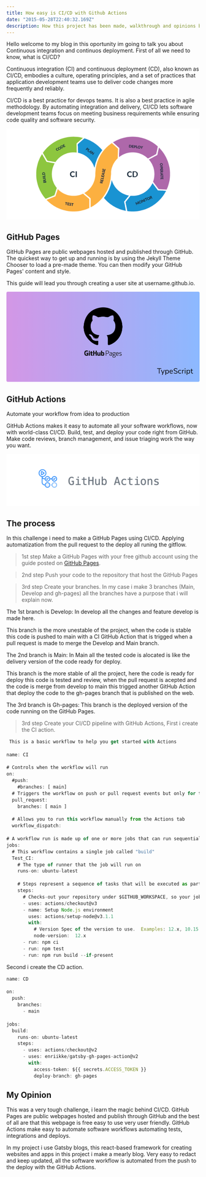 ```yaml
---
title: How easy is CI/CD with Github Actions
date: "2015-05-28T22:40:32.169Z"
description: How this project has been made, walkthrough and opinions by Racosta.
---
```


Hello welcome to my blog in this oportunity im going to talk you about Continuous integration and continuos deployment. First of all we need to know, what is CI/CD? 

Continuous integration (CI) and continuous deployment (CD), also known as CI/CD, embodies a culture, operating principles, and a set of practices that application development teams use to deliver code changes more frequently and reliably.

CI/CD is a best practice for devops teams. It is also a best practice in agile methodology. By automating integration and delivery, CI/CD lets software development teams focus on meeting business requirements while ensuring code quality and software security.

![devops Cicle](./CICD_CICD.png)

## GitHub Pages

GitHub Pages are public webpages hosted and published through GitHub. The quickest way to get up and running is by using the Jekyll Theme Chooser to load a pre-made theme. You can then modify your GitHub Pages' content and style.

This guide will lead you through creating a user site at username.github.io.

![gh-pages](./pages.png)

## GitHub Actions

Automate your workflow from idea to production

GitHub Actions makes it easy to automate all your software workflows, now with world-class CI/CD. Build, test, and deploy your code right from GitHub. Make code reviews, branch management, and issue triaging work the way you want.

![gh-actions](./githubactions.png)

## The process

In this challenge i need to make a GitHub Pages using CI/CD. Applying automatization from the pull request to the deploy all runing the gitflow.

>1st step
Make a GitHub Pages with your free github account using the guide posted on [GitHub Pages](https://pages.github.com/).

>2nd step
Push your code to the repository that host the GitHub Pages

>3rd step
Create your branches. In my case i make 3 branches (Main, Develop and gh-pages) all the branches have a purpose that i will explain now. 

The 1st branch is Develop: In develop all the changes and feature develop is made here. 

This branch is the more unestable of the project, when the code is stable this code is pushed to main with a CI GitHub Action that is trigged when a pull request is made to merge the Develop and Main branch.

The 2nd branch is Main: In Main all the tested code is alocated is like the delivery version of the code ready for deploy. 

This branch is the more stable of all the project, here the code is ready for deploy this code is tested and review, when the pull request is acepted and the code is merge from develop to main this trigged another GitHub Action that deploy the code to the gh-pages branch that is published on the web. 

The 3rd branch is Gh-pages: This branch is the deployed version of the code running on the GitHub Pages.

>3rd step
Create your CI/CD pipeline with GitHub Actions, First i create the CI action.

```js
 This is a basic workflow to help you get started with Actions

name: CI

# Controls when the workflow will run
on:
  #push:
    #branches: [ main]
  # Triggers the workflow on push or pull request events but only for the main branch
  pull_request:
    branches: [ main ]

  # Allows you to run this workflow manually from the Actions tab
  workflow_dispatch:

# A workflow run is made up of one or more jobs that can run sequentially or in parallel
jobs:
  # This workflow contains a single job called "build"
  Test_CI:
    # The type of runner that the job will run on
    runs-on: ubuntu-latest
    
    # Steps represent a sequence of tasks that will be executed as part of the job
    steps:
      # Checks-out your repository under $GITHUB_WORKSPACE, so your job can access it
      - uses: actions/checkout@v3
      - name: Setup Node.js environment
        uses: actions/setup-node@v3.1.1
        with:
          # Version Spec of the version to use.  Examples: 12.x, 10.15.1, >=10.15.0
          node-version:  12.x
      - run: npm ci
      - run: npm test 
      - run: npm run build --if-present
```
Second i create the CD action.

```js
name: CD

on:
  push:
    branches:
      - main

jobs:
  build:
    runs-on: ubuntu-latest
    steps:
      - uses: actions/checkout@v2
      - uses: enriikke/gatsby-gh-pages-action@v2
        with:
          access-token: ${{ secrets.ACCESS_TOKEN }}
          deploy-branch: gh-pages

```

## My Opinion

This was a very tough challenge, i learn the magic behind CI/CD. GitHub Pages are public webpages hosted and publish through GitHub and the best of all are that this webpage is free easy to use very user friendly. GitHub Actions make easy to automate software workflows automating tests, integrations and deploys. 

In my project i use Gatsby blogs, this react-based framework for creating websites and apps in this project i make a mearly blog. Very easy to redact and keep updated, all the software workflow is automated from the push to the deploy with the GitHub Actions.